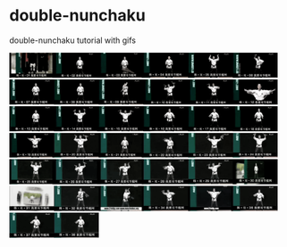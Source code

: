 # double-nunchaku
double-nunchaku tutorial with gifs

<img src="gifs/dn-1.gif" width="80"/><img src="gifs/dn-2.gif" width="80"/><img src="gifs/dn-3.gif" width="80"/><img src="gifs/dn-4.gif" width="80"/><img src="gifs/dn-5.gif" width="80"/><img src="gifs/dn-6.gif" width="80"/><img src="gifs/dn-7.gif" width="80"/><img src="gifs/dn-8.gif" width="80"/><img src="gifs/dn-9.gif" width="80"/><img src="gifs/dn-10.gif" width="80"/><img src="gifs/dn-11.gif" width="80"/><img src="gifs/dn-12.gif" width="80"/><img src="gifs/dn-13.gif" width="80"/><img src="gifs/dn-14.gif" width="80"/><img src="gifs/dn-15.gif" width="80"/><img src="gifs/dn-16.gif" width="80"/><img src="gifs/dn-17.gif" width="80"/><img src="gifs/dn-18.gif" width="80"/><img src="gifs/dn-19.gif" width="80"/><img src="gifs/dn-20.gif" width="80"/><img src="gifs/dn-21.gif" width="80"/><img src="gifs/dn-22.gif" width="80"/><img src="gifs/dn-23.gif" width="80"/><img src="gifs/dn-24.gif" width="80"/><img src="gifs/dn-25.gif" width="80"/><img src="gifs/dn-26.gif" width="80"/><img src="gifs/dn-27.gif" width="80"/><img src="gifs/dn-28.gif" width="80"/><img src="gifs/dn-29.gif" width="80"/><img src="gifs/dn-30.gif" width="80"/><img src="gifs/dn-31.gif" width="80"/><img src="gifs/dn-32.gif" width="80"/><img src="gifs/dn-33.gif" width="80"/><img src="gifs/dn-34.gif" width="80"/><img src="gifs/dn-35.gif" width="80"/><img src="gifs/dn-36.gif" width="80"/><img src="gifs/dn-37.gif" width="80"/><img src="gifs/dn-38.gif" width="80"/>
